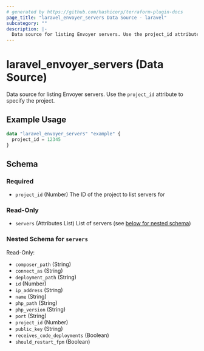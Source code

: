 ```yaml
---
# generated by https://github.com/hashicorp/terraform-plugin-docs
page_title: "laravel_envoyer_servers Data Source - laravel"
subcategory: ""
description: |-
  Data source for listing Envoyer servers. Use the project_id attribute to specify the project.
---
```


# laravel_envoyer_servers (Data Source)

Data source for listing Envoyer servers. Use the `project_id` attribute to specify the project.

## Example Usage

```terraform
data "laravel_envoyer_servers" "example" {
  project_id = 12345
}
```

<!-- schema generated by tfplugindocs -->
## Schema

### Required

- `project_id` (Number) The ID of the project to list servers for

### Read-Only

- `servers` (Attributes List) List of servers (see [below for nested schema](#nestedatt--servers))

<a id="nestedatt--servers"></a>
### Nested Schema for `servers`

Read-Only:

- `composer_path` (String)
- `connect_as` (String)
- `deployment_path` (String)
- `id` (Number)
- `ip_address` (String)
- `name` (String)
- `php_path` (String)
- `php_version` (String)
- `port` (String)
- `project_id` (Number)
- `public_key` (String)
- `receives_code_deployments` (Boolean)
- `should_restart_fpm` (Boolean)
